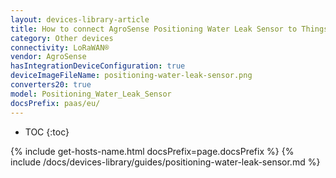 ```yaml
---
layout: devices-library-article
title: How to connect AgroSense Positioning Water Leak Sensor to ThingsBoard?
category: Other devices
connectivity: LoRaWAN®
vendor: AgroSense
hasIntegrationDeviceConfiguration: true
deviceImageFileName: positioning-water-leak-sensor.png
converters20: true
model: Positioning_Water_Leak_Sensor
docsPrefix: paas/eu/
---
```


* TOC
{:toc}

{% include get-hosts-name.html docsPrefix=page.docsPrefix %}
{% include /docs/devices-library/guides/positioning-water-leak-sensor.md %}
